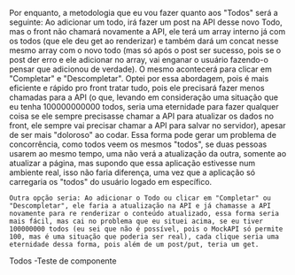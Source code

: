 Por enquanto, a metodologia que eu vou fazer quanto aos "Todos" será a seguinte:
    Ao adicionar um todo, irá fazer um post na API desse novo Todo, mas o front não chamará novamente
    a API, ele terá um array interno já com os todos (que ele deu get ao renderizar) e também dará um
    concat nesse mesmo array com o novo todo (mas só após o post ser sucesso, pois se o post der erro e ele adicionar no array, vai enganar o usuário fazendo-o pensar que adicionou de verdade).
    O mesmo acontecerá para clicar em "Completar" e "Descompletar".
    Optei por essa abordagem, pois é mais eficiente e rápido pro front tratar tudo, pois ele precisará
    fazer menos chamadas para a API (o que, levando em consideração uma situação que eu tenha 100000000000 todos, seria uma eternidade para fazer qualquer coisa se ele sempre precisasse chamar a API para atualizar os dados no front, ele sempre vai precisar chamar a API para salvar no servidor), apesar de ser mais "doloroso" ao codar. Essa forma pode gerar um problema de concorrência, como todos veem os mesmos "todos", se duas pessoas usarem ao mesmo tempo, uma não verá a atualização da outra, somente ao atualizar a página, mas supondo que essa aplicação estivesse num ambiente real, isso não faria diferença, uma vez que a aplicação só carregaria os "todos" do usuário logado em específico.

    Outra opção seria: Ao adicionar o Todo ou clicar em "Completar" ou "Descompletar", ele faria a atualização na API e já chamasse a API novamente para re renderizar o conteúdo atualizado, essa forma seria mais fácil, mas cai no problema que eu situei acima, se eu tiver 100000000 todos (eu sei que não é possível, pois o MockAPI só permite 100, mas é uma situação que poderia ser real), cada clique seria uma eternidade dessa forma, pois além de um post/put, teria um get.

Todos 
 -Teste de componente
